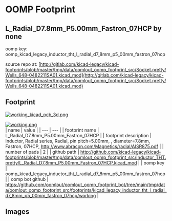 # OOMP Footprint  
## L_Radial_D7.8mm_P5.00mm_Fastron_07HCP  by none  
  
oomp key: oomp_kicad_legacy_inductor_tht_l_radial_d7_8mm_p5_00mm_fastron_07hcp  
  
source repo at: [http://gitlab.com/kicad-legacy/kicad-footprints/blob/master/tmp/data/oomlout_oomp_footprint_src/Socket.pretty/Wells_648-0482211SA01.kicad_mod](http://gitlab.com/kicad-legacy/kicad-footprints/blob/master/tmp/data/oomlout_oomp_footprint_src/Socket.pretty/Wells_648-0482211SA01.kicad_mod)  
## Footprint  
  
[![working_kicad_pcb_3d.png](working_kicad_pcb_3d_600.png)](working_kicad_pcb_3d.png)  
  
[![working.png](working_600.png)](working.png)  
| name | value | 
| --- | --- | 
| footprint name | L_Radial_D7.8mm_P5.00mm_Fastron_07HCP | 
| footprint description | Inductor, Radial series, Radial, pin pitch=5.00mm, , diameter=7.8mm, Fastron, 07HCP, http://www.abracon.com/Magnetics/radial/AISR875.pdf | 
| number of pads | 2 | 
| github path | http://github.com/kicad-legacy/kicad-footprints/blob/master/tmp/data/oomlout_oomp_footprint_src/Inductor_THT.pretty/L_Radial_D7.8mm_P5.00mm_Fastron_07HCP.kicad_mod | 
| oomp key | oomp_kicad_legacy_inductor_tht_l_radial_d7_8mm_p5_00mm_fastron_07hcp | 
| oomp bot github | https://github.com/oomlout/oomlout_oomp_footprint_bot/tree/main/tmp/data/oomlout_oomp_footprint_src/footprints/kicad_legacy_inductor_tht_l_radial_d7_8mm_p5_00mm_fastron_07hcp/working | 
## Images  
